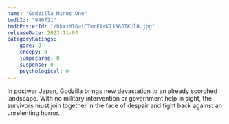 ```yaml
---
name: "Godzilla Minus One"
tmdbId: "940721"
tmdbPosterId: "/hkxxMIGaiCTmrEArK7J56JTKUlB.jpg"
releaseDate: 2023-11-03
categoryRatings:
    gore: 0
    creepy: 0
    jumpscares: 0
    suspense: 0
    psychological: 0
---
```

In postwar Japan, Godzilla brings new devastation to an already scorched landscape. With no military intervention or government help in sight, the survivors must join together in the face of despair and fight back against an unrelenting horror.
